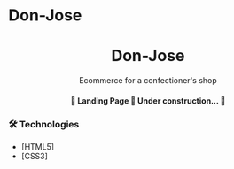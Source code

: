 # Don-Jose

<h1 align="center">Don-Jose</h1>
<p align="center">Ecommerce for a confectioner's shop </p>

<h4 align="center"> 
	🚧 Landing Page 🚀 Under construction...  🚧
</h4>

### 🛠 Technologies
- [HTML5]
- [CSS3]

